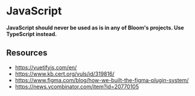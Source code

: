 # JavaScript

**JavaScript should never be used as is in any of Bloom's projects. Use TypeScript instead.**

## Resources
* https://vuetifyjs.com/en/
* https://www.kb.cert.org/vuls/id/319816/
* https://www.figma.com/blog/how-we-built-the-figma-plugin-system/
* https://news.ycombinator.com/item?id=20770105
